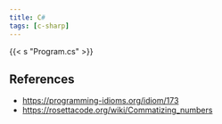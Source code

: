 ```yaml
---
title: C#
tags: [c-sharp]
---
```


{{< s "Program.cs" >}}

## References

- <https://programming-idioms.org/idiom/173>
- <https://rosettacode.org/wiki/Commatizing_numbers>
